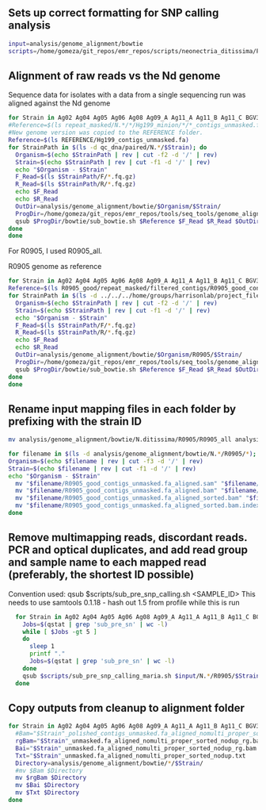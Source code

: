 ## Sets up correct formatting for SNP calling analysis

```bash
input=analysis/genome_alignment/bowtie
scripts=/home/gomeza/git_repos/emr_repos/scripts/neonectria_ditissima/Popgen_analysis/snp
```

## Alignment of raw reads vs the Nd genome

Sequence data for isolates with a data from a single sequencing run was aligned against the Nd genome

```bash
for Strain in Ag02 Ag04 Ag05 Ag06 Ag08 Ag09_A Ag11_A Ag11_B Ag11_C BGV344 Hg199 ND8 ND9 OPC304 P112 R0905 R0905_v2 R0905_all R37-15 R39-15 R41-15 R42-15 R45-15 R6-17-2 R6-17-3 R68-17-C2 R68-17-C3 SVK1 SVK2 NMaj; do
#Reference=$(ls repeat_masked/N.*/*/Hg199_minion/*/*_contigs_unmasked.fa)
#New genome version was copied to the REFERENCE folder.
Reference=$(ls REFERENCE/Hg199_contigs_unmasked.fa)
for StrainPath in $(ls -d qc_dna/paired/N.*/$Strain); do
  Organism=$(echo $StrainPath | rev | cut -f2 -d '/' | rev)
  Strain=$(echo $StrainPath | rev | cut -f1 -d '/' | rev)
  echo "$Organism - $Strain"
  F_Read=$(ls $StrainPath/F/*.fq.gz)
  R_Read=$(ls $StrainPath/R/*.fq.gz)
  echo $F_Read
  echo $R_Read
  OutDir=analysis/genome_alignment/bowtie/$Organism/$Strain/
  ProgDir=/home/gomeza/git_repos/emr_repos/tools/seq_tools/genome_alignment
  qsub $ProgDir/bowtie/sub_bowtie.sh $Reference $F_Read $R_Read $OutDir $Strain
done
done
```
For R0905, I used R0905_all.

R0905 genome as reference

```bash
for Strain in Ag02 Ag04 Ag05 Ag06 Ag08 Ag09_A Ag11_A Ag11_B Ag11_C BGV344 Hg199 ND8 ND9 OPC304 P112 R0905_all R37-15 R39-15 R41-15 R42-15 R45-15 R6-17-2 R6-17-3 R68-17-C2 R68-17-C3 SVK1 SVK2 NMaj; do
Reference=$(ls R0905_good/repeat_masked/filtered_contigs/R0905_good_contigs_unmasked.fa)
for StrainPath in $(ls -d ../../../home/groups/harrisonlab/project_files/neonectria_ditissima/qc_dna/paired/N.*/$Strain); do
  Organism=$(echo $StrainPath | rev | cut -f2 -d '/' | rev)
  Strain=$(echo $StrainPath | rev | cut -f1 -d '/' | rev)
  echo "$Organism - $Strain"
  F_Read=$(ls $StrainPath/F/*.fq.gz)
  R_Read=$(ls $StrainPath/R/*.fq.gz)
  echo $F_Read
  echo $R_Read
  OutDir=analysis/genome_alignment/bowtie/$Organism/R0905/$Strain/
  ProgDir=/home/gomeza/git_repos/emr_repos/tools/seq_tools/genome_alignment
  qsub $ProgDir/bowtie/sub_bowtie.sh $Reference $F_Read $R_Read $OutDir $Strain
done
done
```

## Rename input mapping files in each folder by prefixing with the strain ID

```bash
mv analysis/genome_alignment/bowtie/N.ditissima/R0905/R0905_all analysis/genome_alignment/bowtie/N.ditissima/R0905/R0905
```

```bash
for filename in $(ls -d analysis/genome_alignment/bowtie/N.*/R0905/*); do
Organism=$(echo $filename | rev | cut -f3 -d '/' | rev)
Strain=$(echo $filename | rev | cut -f1 -d '/' | rev)
echo "$Organism - $Strain"
  mv "$filename/R0905_good_contigs_unmasked.fa_aligned.sam" "$filename/"$Strain"_unmasked.fa_aligned.sam"
  mv "$filename/R0905_good_contigs_unmasked.fa_aligned.bam" "$filename/"$Strain"_unmasked.fa_aligned.bam"
  mv "$filename/R0905_good_contigs_unmasked.fa_aligned_sorted.bam" "$filename/"$Strain"_unmasked.fa_aligned_sorted.bam"
  mv "$filename/R0905_good_contigs_unmasked.fa_aligned_sorted.bam.index" "$filename/"$Strain"_unmasked.fa_aligned_sorted.bam.index"
done
```

## Remove multimapping reads, discordant reads. PCR and optical duplicates, and add read group and sample name to each mapped read (preferably, the shortest ID possible)

Convention used: qsub $scripts/sub_pre_snp_calling.sh <SAMPLE_ID> This needs to use samtools 0.1.18 - hash out 1.5 from profile while this is run

```bash
  for Strain in Ag02 Ag04 Ag05 Ag06 Ag08 Ag09_A Ag11_A Ag11_B Ag11_C BGV344 Hg199 ND8 ND9 OPC304 P112 R0905 R37-15 R39-15 R41-15 R42-15 R45-15 R6-17-2 R6-17-3 R68-17-C2 R68-17-C3 SVK1 SVK2 NMaj; do
    Jobs=$(qstat | grep 'sub_pre_sn' | wc -l)
    while [ $Jobs -gt 5 ]
    do
      sleep 1
      printf "."
      Jobs=$(qstat | grep 'sub_pre_sn' | wc -l)
    done
    qsub $scripts/sub_pre_snp_calling_maria.sh $input/N.*/R0905/$Strain/"$Strain"_unmasked.fa_aligned.sam $Strain
  done
```

## Copy outputs from cleanup to alignment folder

```bash
for Strain in Ag02 Ag04 Ag05 Ag06 Ag08 Ag09_A Ag11_A Ag11_B Ag11_C BGV344 Hg199 ND8 ND9 OPC304 P112 R0905 R37-15 R39-15 R41-15 R42-15 R45-15 R6-17-2 R6-17-3 R68-17-C2 R68-17-C3 SVK1 SVK2 NMaj; do
  #Bam="$Strain"_polished_contigs_unmasked.fa_aligned_nomulti_proper_sorted_nodup.bam
  rgBam="$Strain"_unmasked.fa_aligned_nomulti_proper_sorted_nodup_rg.bam
  Bai="$Strain"_unmasked.fa_aligned_nomulti_proper_sorted_nodup_rg.bam.bai
  Txt="$Strain"_unmasked.fa_aligned_nomulti_proper_sorted_nodup.txt
  Directory=analysis/genome_alignment/bowtie/*/$Strain/
  #mv $Bam $Directory
  mv $rgBam $Directory
  mv $Bai $Directory
  mv $Txt $Directory
done
```

